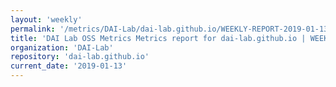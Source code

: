 ```yaml
---
layout: 'weekly'
permalink: '/metrics/DAI-Lab/dai-lab.github.io/WEEKLY-REPORT-2019-01-13'
title: 'DAI Lab OSS Metrics Metrics report for dai-lab.github.io | WEEKLY-REPORT-2019-01-13'
organization: 'DAI-Lab'
repository: 'dai-lab.github.io'
current_date: '2019-01-13'
---
```

